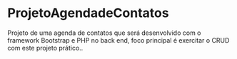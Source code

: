 # ProjetoAgendadeContatos
Projeto de uma agenda de contatos que será desenvolvido com o framework Bootstrap e PHP no back end, foco principal é exercitar o CRUD com este projeto prático..
